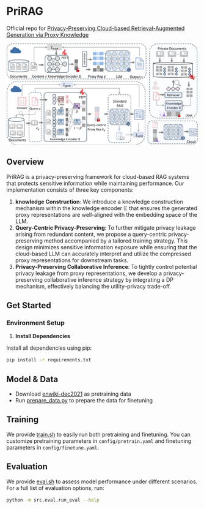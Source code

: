 # PriRAG

Official repo for [Privacy-Preserving Cloud-based Retrieval-Augmented Generation via Proxy Knowledge]()

<div align=center>
<img src="assets/Method.jpg" alt="PriRAG">
</div>

## Overview
PriRAG is a privacy-preserving framework for cloud-based RAG systems that protects sensitive information while maintaining performance. Our implementation consists of three key components:

1. **knowledge Construction**: We introduce a knowledge construction mechanism within the knowledge encoder $\mathbb{E}$ that ensures the generated proxy representations are well-aligned with the embedding space of the LLM.
2. **Query-Centric Privacy-Preserving**: To further mitigate privacy leakage arising from redundant content, we propose a query-centric privacy-preserving method accompanied by a tailored training strategy. This design minimizes sensitive information exposure while ensuring that the cloud-based LLM can accurately interpret and utilize the compressed proxy representations for downstream tasks.
3. **Privacy-Preserving Collaborative Inference**: To tightly control potential privacy leakage from proxy representations, we develop a privacy-preserving collaborative inference strategy by integrating a DP mechanism, effectively balancing the utility–privacy trade-off.


## Get Started

### Environment Setup


1. **Install Dependencies**

Install all dependencies using pip:

```bash
pip install -r requirements.txt
```

## Model & Data
- Download [enwiki-dec2021](https://github.com/facebookresearch/atlas?tab=readme-ov-file#models) as pretraining data
- Run [prepare_data.py](data/finetune/prepare_data.py) to prepare the data for finetuning

## Training
We provide [train.sh](./script/train.sh) to easily run both pretraining and finetuning. You can customize pretraining parameters in `config/pretrain.yaml` and finetuning parameters in `config/finetune.yaml`.

## Evaluation
We provide [eval.sh](./script/eval.sh) to assess model performance under different scenarios. 
For a full list of evaluation options, run:
```bash
python -m src.eval.run_eval --help
```

<!-- ## Citation
If you use PriRAG in your research, please cite our paper:
```bibtex

``` -->

<!-- ## License -->